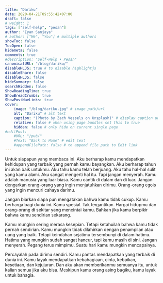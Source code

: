 ```yaml
---
title: "Dariku"
date: 2020-04-21T09:55:42+07:00
draft: false
# weight: 1
tags: ["self-help", "pesan"]
author: "Iyan Sanjaya"
# author: ["Me", "You"] # multiple authors
showToc: false
TocOpen: false
hidemeta: false
comments: true
#description: "Self-Help • Pesan"
canonicalURL: "/blog/dariku/"
disableHLJS: true # to disable highlightjs
disableShare: false
disableHLJS: false
hideSummary: false
searchHidden: false
ShowReadingTime: true
ShowBreadCrumbs: true
ShowPostNavLinks: true
cover:
    image: "/blog/dariku.jpg" # image path/url
    alt: "Dariku" # alt text
    caption: "(Photo by Zach Vessels on Unsplash)" # display caption under cover
    relative: false # when using page bundles set this to true
    hidden: false # only hide on current single page
#editPost:
    #URL: "/pub/"
    #Text: "Back to Home" # edit text
    #appendFilePath: false # to append file path to Edit link
---
```

Untuk siapapun yang membaca ini. Aku berharap kamu mendapatkan kehidupan yang terbaik yang pernah kamu bayangkan. Aku berharap tahun ini akan baik untukmu. Aku tahu kamu telah berjuang. Aku tahu hal-hal sulit yang kamu alami. Aku sangat mengerti hal itu. Tapi jangan menyerah. Kamu adalah manusia yang luar biasa. Kamu cantik di dalam dan di luar. Jangan dengarkan orang-orang yang ingin menjatuhkan dirimu. Orang-orang egois yang ingin mencuri cahaya darimu.

Jangan biarkan siapa pun mengatakan bahwa kamu tidak cukup. Kamu berharga bagi dunia ini. Kamu spesial. Tak tergantikan. Hargai hidupmu dan orang-orang di sekitar yang mencintai kamu. Bahkan jika kamu berpikir bahwa kamu sendirian sekarang.

Kamu mungkin sering merasa kesepian. Tetapi ketahuilah bahwa kamu tidak pernah sendirian. Kamu mungkin tidak dilahirkan dengan penampilan atau uang yang baik. Tetapi keindahan sejatimu tersembunyi di dalam hatimu. Hatimu yang mungkin sudah sangat hancur, tapi kamu masih di sini. Jangan menyerah. Pegang terus mimpimu. Suatu hari kamu mungkin mencapainya.

Percayalah pada dirimu sendiri. Kamu pantas mendapatkan yang terbaik di dunia ini. Kamu layak mendapatkan kebahagiaan, cinta, kebaikan, kesetiaan, dan kejujuran. Dan aku akan memberikanmu semuanya itu, untuk kalian semua jika aku bisa. Meskipun kamu orang asing bagiku, kamu layak untuk bahagia.